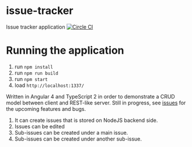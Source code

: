 # issue-tracker
Issue tracker application [![Circle CI](https://circleci.com/gh/GaborSzalay/issue-tracker.svg?style=svg)](https://circleci.com/gh/GaborSzalay/issue-tracker)

# Running the application
1. run `npm install`
3. run `npm run build`
3. run `npm start`
4. load `http://localhost:1337/`

Written in Angular 4 and TypeScript 2 in order to demonstrate a CRUD model between client and REST-like server.
Still in progress, see [issues](https://github.com/GaborSzalay/issue-tracker/issues) for the upcoming features and bugs.

1. It can create issues that is stored on NodeJS backend side.
2. Issues can be edited
3. Sub-issues can be created under a main issue.
4. Sub-issues can be created under another sub-issue.